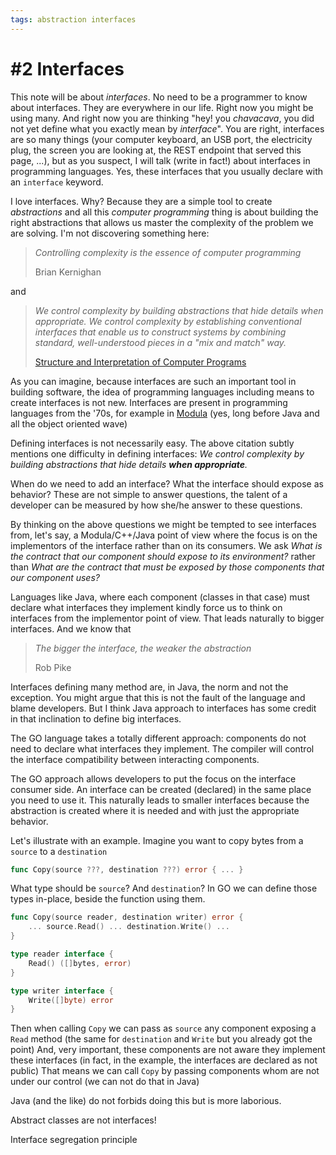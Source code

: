 ```yaml
---
tags: abstraction interfaces
---
```

# #2 Interfaces

This note will be about _interfaces_.
No need to be a programmer to know about interfaces.
They are everywhere in our life. 
Right now you might be using many.
And right now you are thinking "hey! you _chavacava_, you did not yet define what you exactly mean by _interface_".
You are right, interfaces are so many things (your computer keyboard, an USB port, the electricity plug, the screen you are looking at, the REST endpoint that served this page, ...), but as you suspect, I will talk (write in fact!) about interfaces in programming languages.
Yes, these interfaces that you usually declare with an `interface` keyword.

I love interfaces. 
Why? 
Because they are a simple tool to create _abstractions_ and all this _computer programming_ thing is about building the right abstractions that allows us master the complexity of the problem we are solving.
I'm not discovering something here:

> _Controlling complexity is the essence of computer programming_
>
> Brian Kernighan

and

> _We control complexity by building abstractions that hide details when appropriate. 
> We control complexity by establishing conventional interfaces that enable us to construct systems by combining standard, well-understood pieces in a "mix and match" way._
> 
> [Structure and Interpretation of Computer Programs](https://doc.lagout.org/programmation/Lisp/Scheme/SICP.pdf)
 
As you can imagine, because interfaces are such an important tool in building software, the idea of programming languages including means to create interfaces is not new.
Interfaces are present in programming languages from the '70s, for example in [Modula](https://www.research-collection.ethz.ch/handle/20.500.11850/68669) (yes, long before Java and all the object oriented wave)

Defining interfaces is not necessarily easy.
The above citation subtly mentions one difficulty in defining interfaces: _We control complexity by building abstractions that hide details **when appropriate**._

When do we need to add an interface? 
What the interface should expose as behavior?
These are not simple to answer questions, the talent of a developer can be measured by how she/he answer to these questions.
 
By thinking on the above questions we might be tempted to see interfaces from, let's say, a Modula/C++/Java point of view where the focus is on the implementors of the interface rather than on its consumers.
We ask _What is the contract that our component should expose to its environment?_ rather than _What are the contract that must be exposed by those components that our component uses?_

Languages like Java, where each component (classes in that case) must declare what interfaces they implement kindly force us to think on interfaces from the implementor point of view.
That leads naturally to bigger interfaces.
And we know that
> _The bigger the interface, the weaker the abstraction_
>
> Rob Pike

Interfaces defining many method are, in Java, the norm and not the exception.
You might argue that this is not the fault of the language and blame  developers.
But I think Java approach to interfaces has some credit in that inclination to define big interfaces.

The GO language takes a totally different approach: components do not need to declare what interfaces they implement.
The compiler will control the interface compatibility between interacting components.

The GO approach allows developers to put the focus on the interface consumer side.
An interface can be created (declared) in the same place you need to use it.
This naturally leads to smaller interfaces because the abstraction is created where it is needed and with just the appropriate behavior.

Let's illustrate with an example.
Imagine you want to copy bytes from a `source` to a `destination`
```go
func Copy(source ???, destination ???) error { ... }
```

What type should be `source`? And `destination`?
In GO we can define those types in-place, beside the function using them.

```go
func Copy(source reader, destination writer) error { 
    ... source.Read() ... destination.Write() ... 
}

type reader interface {
    Read() ([]bytes, error)
}

type writer interface {
    Write([]byte) error
}
```

Then when calling `Copy` we can pass as `source` any component exposing a `Read` method (the same for `destination` and `Write` but you already got the point)
And, very important, these components are not aware they implement these interfaces (in fact, in the example, the interfaces are declared as not public)
That means we can call `Copy` by passing components whom are not under our control (we can not do that in Java)

Java (and the like) do not forbids doing this but is more laborious.

Abstract classes are not interfaces!

Interface segregation principle